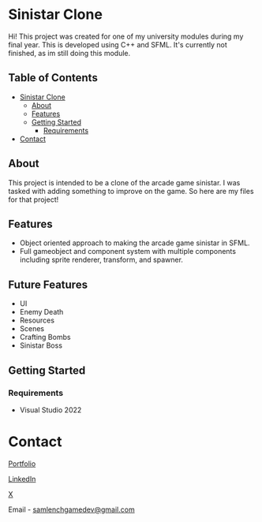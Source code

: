 # Sinistar Clone

Hi! This project was created for one of my university modules during my final year. This is developed using C++ and SFML. It's currently not finished, as im still doing this module.
## Table of Contents
- [Sinistar Clone](#sinistar-clone)
  * [About](#about)
  * [Features](#features)
  * [Getting Started](#getting-started)
    + [Requirements](#requirements)
- [Contact](#contact)

## About

This project is intended to be a clone of the arcade game sinistar. I was tasked with adding something to improve on the game. So here are my files for that project!

## Features

 - Object oriented approach to making the arcade game sinistar in SFML.
 - Full gameobject and component system with multiple components including sprite renderer, transform, and spawner.

## Future Features

 - UI
 - Enemy Death
 - Resources
 - Scenes
 - Crafting Bombs
 - Sinistar Boss

## Getting Started
### Requirements

 - Visual Studio 2022

# Contact
[Portfolio](https://lenchsam.com)

[LinkedIn](https://www.linkedin.com/in/sam-lench-8586b6279/)

[X](https://x.com/SamLenchGameDev)

Email - samlenchgamedev@gmail.com
